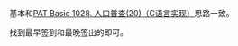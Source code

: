 <!-- date and tags in the next two lines
2017-05-14 16:59:06 +0800

-->
基本和[PAT Basic 1028. 人口普查(20)（C语言实现）](http://www.jianshu.com/p/87656a0e7ef7)思路一致。

找到最早签到和最晚签出的即可。
